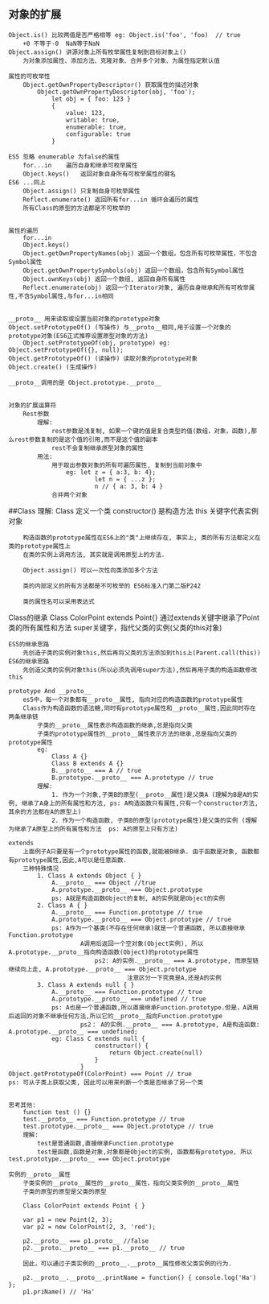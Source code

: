 ## 对象的扩展

	Object.is() 比较两值是否严格相等 eg: Object.is('foo', 'foo)  // true
		+0 不等于-0  NaN等于NaN
	Object.assign()	讲源对象上所有枚举属性复制到目标对象上()
		为对象添加属性、添加方法、克隆对象、合并多个对象、为属性指定默认值
	
	属性的可枚举性
		Object.getOwnPropertyDescriptor() 获取属性的描述对象
			Object.getOwnPropertyDescriptor(obj, 'foo');
				let obj = { foo: 123 }
				{
					value: 123,
					writable: true,
					enumerable: true,
					configurable: true
				}
		
	ES5 忽略 enumerable 为false的属性
		for...in	遍历自身和继承可枚举属性
		Object.keys()	返回对象自身所有可枚举属性的键名
	ES6 ...同上
		Object.assign() 只复制自身可枚举属性
		Reflect.enumerate() 返回所有for...in 循环会遍历的属性
		所有Class的原型的方法都是不可枚举的

	
	属性的遍历
		for...in
		Object.keys()
		Object.getOwnPropertyNames(obj) 返回一个数组，包含所有可枚举属性，不包含Symbol属性
		Object.getOwnPropertySymbols(obj) 返回一个数组，包含所有Symbol属性
		Object.ownKeys(obj) 返回一个数组, 返回自身所有属性
		Reflect.enumerate(obj) 返回一个Iterator对象, 遍历自身继承和所有可枚举属性,不含Symbol属性,与for...in相同


	__proto__ 用来读取或设置当前对象的prototype对象
	Object.setPrototypeOf() (写操作) 与__proto__相同,用于设置一个对象的prototype对象(ES6正式推荐设置原型对象的方法)
		Object.setPrototypeOf(obj, prototype) eg: Object.setPrototypeOf({}, null);
	Object.getPrototypeOf() (读操作) 读取对象的prototype对象
	Object.create() (生成操作)

	__proto__调用的是 Object.prototype.__proto__


	对象的扩展运算符
		Rest参数
			理解:
				rest参数是浅复制, 如果一个键的值是复合类型的值(数组，对象，函数),那么rest参数复制的是这个值的引用,而不是这个值的副本
				rest不会复制继承原型对象的属性
			用法:
				用于取出参数对象的所有可遍历属性, 复制到当前对象中
					eg: let z = { a:3, b: 4};
							let n = { ...z };
							n // { a: 3, b: 4 }
				合并两个对象


##Class
	理解:
		Class 定义一个类
		constructor() 是构造方法	
		this 关键字代表实例对象
		
		构造函数的prototype属性在ES6上的"类"上继续存在, 事实上, 类的所有方法都定义在类的prototype属性上
		在类的实例上调用方法, 其实就是调用原型上的方法.

		Object.assign() 可以一次性向类添加多个方法

		类的内部定义的所有方法都是不可枚举的 ES6标准入门第二版P242

		类的属性名可以采用表达式

Class的继承
	Class ColorPoint extends Point{}
		通过extends关键字继承了Point类的所有属性和方法
		super关键字，指代父类的实例(父类的this对象)

	ES5的继承思路
		先创造子类的实例对象this,然后再将父类的方法添加到this上(Parent.call(this))
	ES6的继承思路
		先创造父类的实例对象this(所以必须先调用super方法),然后再用子类的构造函数修改this

	prototype And __proto__
		es5中，每一个对象都有__proto__属性, 指向对应的构造函数的prototype属性
		Class作为构造函数的语法糖,同时有prototype属性和__proto__属性,因此同时存在两条继承链
			子类的__proto__属性表示构造函数的继承,总是指向父类
			子类的prototype属性的__proto__属性表示方法的继承,总是指向父类的prototype属性
			eg:
				Class A {}
				Class B extends A {}
				B.__proto__ === A // true
				B.prototype.__proto__ === A.prototype // true
			理解:
				1. 作为一个对象,子类B的原型(__proto__属性)是父类A (理解为B是A的实例, 继承了A身上的所有属性和方法, ps: A构造函数只有属性,只有一个constructor方法, 其余的方法都在A的原型上)
				2. 作为一个构造函数, 子类B的原型(prototype属性)是父类的实例 (理解为继承了A原型上的所有属性和方法  ps: A的原型上只有方法)

	extends
		上面例子A只要是有一个prototype属性的函数,就能被B继承. 由于函数是对象, 函数都有prototype属性,因此,A可以是任意函数.
		三种特殊情况
			1. Class A extends Object { }
				A.__proto__ === Object //true
				A.prototype.__proto__ === Object.prototype
				ps: A就是构造函数Object的复制, A的实例就是Object的实例
			2. Class A { }
				A.__proto__ === Function.prototype // true
				A.prototype.__proto__ === Object.prototype // true
				ps: A作为一个基类(不存在任何继承)就是一个普通函数, 所以直接继承Function.prototype
						A调用后返回一个空对象(Object实例), 所以A.prototype.__proto__指向构造函数(Object)的prototype属性
							ps2: A的实例.__proto__ === A.prototype, 而原型链继续向上走, A.prototype.__proto__ === Object.prototype
									 注意区分一下究竟是A,还是A的实例
			3. Class A extends null { }
				A.__proto__ === Function.prototype // true
				A.prototype.__proto__ === undefined // true
				ps: A也是一个普通函数,所以直接继承Function.prototype.但是，A调用后返回的对象不继承任何方法,所以它的__proto__指向Function.prototype
						ps2： A的实例.__proto__ === A.prototype, A是构造函数: A.prototype.__proto__ === undefined;
				eg: Class C extends null {
							constructor() {
								return Object.create(null)
							}
						}
	Object.getPrototypeOf(ColorPoint) === Point // true
	ps: 可从子类上获取父类, 因此可以用来判断一个类是否继承了另一个类


	思考其他:
		function test () {}
		test.__proto__ === Function.prototype // true
		test.prototype.__proto__ === Object.prototype // true
		理解:
			test是普通函数,直接继承Function.prototype
			test是函数,函数是对象,对象都是Object的实例, 函数都有prototype, 所以test.prototype.__proto__ === Object.prototype 

	实例的__proto__属性
		子类实例的__proto__属性的__proto__属性，指向父类实例的__proto__属性
		子类的原型的原型是父类的原型

		Class ColorPoint extends Point { }

		var p1 = new Point(2, 3);
		var p2 = new ColorPoint(2, 3, 'red');

		p2.__proto__ === p1.proto__ //false
		p2.__proto.__proto__ === p1.__proto__ // true

		因此，可以通过子类实例的__proto__.__proto__属性修改父类实例的行为.

		p2.__proto__.__proto__.printName = function() { console.log('Ha') };
		p1.priName() // 'Ha'













